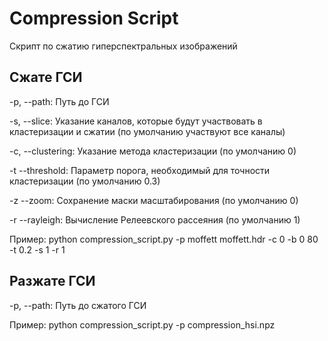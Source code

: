 # Compression Script

Скрипт по сжатию гиперспектральных изображений

## Сжате ГСИ

-p, --path:        Путь до ГСИ

-s, --slice:       Указание каналов, которые будут участвовать в кластеризации и сжатии (по умолчанию участвуют все каналы)

-с, --clustering:  Указание метода кластеризации (по умолчанию 0)

-t --threshold:    Параметр порога, необходимый для точности кластеризации (по умолчанию 0.3)

-z --zoom:         Сохранение маски масштабирования (по умолчанию 0)

-r --rayleigh:     Вычисление Релеевского рассеяния (по умолчанию 1)

Пример: python compression_script.py -p moffett moffett.hdr -c 0 -b 0 80 -t 0.2 -s 1 -r 1

## Разжате ГСИ

-p, --path:        Путь до сжатого ГСИ

Пример: python compression_script.py -p сompression_hsi.npz
